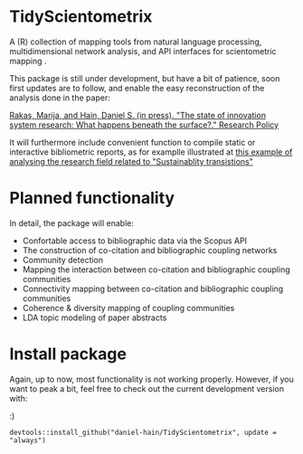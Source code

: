 # TidyScientometrix
A (R) collection of mapping tools from natural language processing, multidimensional network analysis, and API interfaces for scientometric mapping .

This package is still under development, but have a bit of patience, soon first updates are to follow, and enable the easy reconstruction of the analysis done in the paper:

[Rakas, Marija, and Hain, Daniel S. (in press). "The state of innovation system research: What happens beneath the surface?." Research Policy](https://www.sciencedirect.com/science/article/pii/S0048733319301027)

It will furthermore include convenient function to compile static or interactive bibliometric reports, as for examplle illustrated at [this example of analysing the research field related to "Sustainablity transistions"](https://raw.githack.com/daniel-hain/transitions_bibliometrics_2019/master/notebooks/91_descriptives.html)

# Planned functionality
In detail, the package will enable:

* Confortable access to bibliographic data via the Scopus API
* The construction of co-citation and bibliographic coupling networks
* Community detection
* Mapping the interaction between co-citation and bibliographic coupling communities
* Connectivity mapping between co-citation and bibliographic coupling communities
* Coherence & diversity mapping of coupling communities
* LDA topic modeling of paper abstracts

# Install package

Again, up to now, most functionality is not working properly. However, if you want to peak a bit, feel free to check out the current development version with:

:)

```{r}
devtools::install_github("daniel-hain/TidyScientometrix", update = "always")
```



